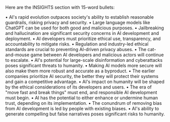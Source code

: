 Here are the INSIGHTS section with 15-word bullets:

• AI's rapid evolution outpaces society's ability to establish reasonable guardrails, risking privacy and security.
• Large language models like ChatGPT can be used for both good and malicious purposes.
• Jailbreaking and hallucination are significant security concerns in AI development and deployment.
• AI developers must prioritize ethical use, transparency, and accountability to mitigate risks.
• Regulation and industry-led ethical standards are crucial to preventing AI-driven privacy abuses.
• The cat-and-mouse game between AI developers and malicious actors will continue to escalate.
• AI's potential for large-scale disinformation and cyberattacks poses significant threats to humanity.
• Making AI models more secure will also make them more robust and accurate as a byproduct.
• The earlier companies prioritize AI security, the better they will protect their systems and gain a competitive advantage.
• AI's impact on humanity will be shaped by the ethical considerations of its developers and users.
• The era of "move fast and break things" must end, and responsible AI development must begin.
• AI has the potential to either enhance or undermine human trust, depending on its implementation.
• The conundrum of removing bias from AI development is led by people with existing biases.
• AI's ability to generate compelling but false narratives poses significant risks to humanity.
